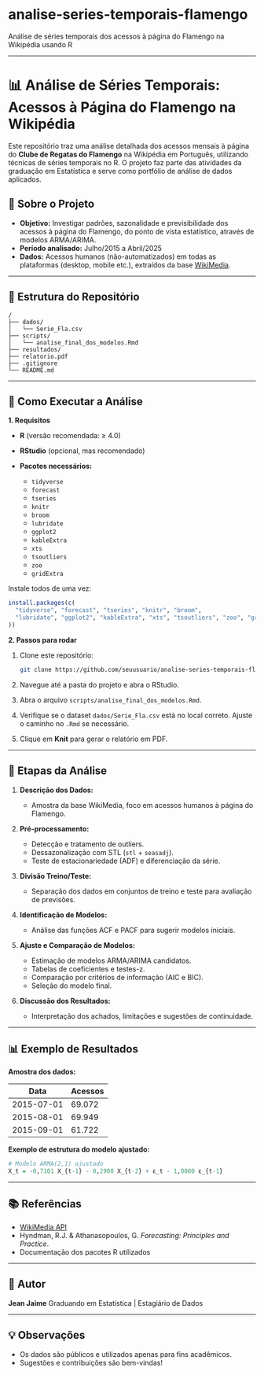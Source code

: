 # analise-series-temporais-flamengo
Análise de séries temporais dos acessos à página do Flamengo na Wikipédia usando R

---

# 📊 Análise de Séries Temporais: Acessos à Página do Flamengo na Wikipédia

Este repositório traz uma análise detalhada dos acessos mensais à página do **Clube de Regatas do Flamengo** na Wikipédia em Português, utilizando técnicas de séries temporais no R. O projeto faz parte das atividades da graduação em Estatística e serve como portfólio de análise de dados aplicados.

## 📝 Sobre o Projeto

- **Objetivo:** Investigar padrões, sazonalidade e previsibilidade dos acessos à página do Flamengo, do ponto de vista estatístico, através de modelos ARMA/ARIMA.  
- **Período analisado:** Julho/2015 a Abril/2025  
- **Dados:** Acessos humanos (não-automatizados) em todas as plataformas (desktop, mobile etc.), extraídos da base [WikiMedia](https://wikimedia.org/).

---

## 📁 Estrutura do Repositório

```plaintext
/
├── dados/
│   └── Serie_Fla.csv
├── scripts/
│   └── analise_final_dos_modelos.Rmd
├── resultados/
├── relatorio.pdf
├── .gitignore
└── README.md
````

---

## 🚀 Como Executar a Análise

**1. Requisitos**

* **R** (versão recomendada: ≥ 4.0)
* **RStudio** (opcional, mas recomendado)
* **Pacotes necessários:**

  * `tidyverse`
  * `forecast`
  * `tseries`
  * `knitr`
  * `broom`
  * `lubridate`
  * `ggplot2`
  * `kableExtra`
  * `xts`
  * `tsoutliers`
  * `zoo`
  * `gridExtra`

Instale todos de uma vez:

```r
install.packages(c(
  "tidyverse", "forecast", "tseries", "knitr", "broom",
  "lubridate", "ggplot2", "kableExtra", "xts", "tsoutliers", "zoo", "gridExtra"
))
```

**2. Passos para rodar**

1. Clone este repositório:

   ```sh
   git clone https://github.com/seuusuario/analise-series-temporais-flamengo.git
   ```
2. Navegue até a pasta do projeto e abra o RStudio.
3. Abra o arquivo `scripts/analise_final_dos_modelos.Rmd`.
4. Verifique se o dataset `dados/Serie_Fla.csv` está no local correto. Ajuste o caminho no `.Rmd` se necessário.
5. Clique em **Knit** para gerar o relatório em PDF.

---

## 🧩 Etapas da Análise

1. **Descrição dos Dados:**

   * Amostra da base WikiMedia, foco em acessos humanos à página do Flamengo.
2. **Pré-processamento:**

   * Detecção e tratamento de outliers.
   * Dessazonalização com STL (`stl` + `seasadj`).
   * Teste de estacionariedade (ADF) e diferenciação da série.
3. **Divisão Treino/Teste:**

   * Separação dos dados em conjuntos de treino e teste para avaliação de previsões.
4. **Identificação de Modelos:**

   * Análise das funções ACF e PACF para sugerir modelos iniciais.
5. **Ajuste e Comparação de Modelos:**

   * Estimação de modelos ARMA/ARIMA candidatos.
   * Tabelas de coeficientes e testes-z.
   * Comparação por critérios de informação (AIC e BIC).
   * Seleção do modelo final.
6. **Discussão dos Resultados:**

   * Interpretação dos achados, limitações e sugestões de continuidade.

---

## 📊 Exemplo de Resultados

**Amostra dos dados:**

| Data       | Acessos |
| ---------- | ------- |
| 2015-07-01 | 69.072  |
| 2015-08-01 | 69.949  |
| 2015-09-01 | 61.722  |

**Exemplo de estrutura do modelo ajustado:**

```r
# Modelo ARMA(2,1) ajustado
X_t = -0,7101 X_{t-1} - 0,2908 X_{t-2} + ε_t - 1,0000 ε_{t-1}
```
---

## 📚 Referências

* [WikiMedia API](https://wikimedia.org/api/rest_v1/)
* Hyndman, R.J. & Athanasopoulos, G. *Forecasting: Principles and Practice*.
* Documentação dos pacotes R utilizados

---

## 👤 Autor

**Jean Jaime**
Graduando em Estatística | Estagiário de Dados

---

## 💡 Observações

* Os dados são públicos e utilizados apenas para fins acadêmicos.
* Sugestões e contribuições são bem-vindas!





